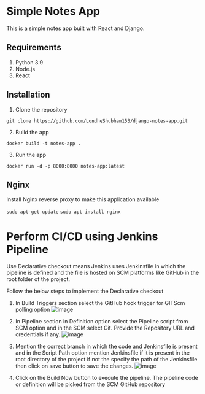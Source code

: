 # Simple Notes App
This is a simple notes app built with React and Django.

## Requirements
1. Python 3.9
2. Node.js
3. React

## Installation
1. Clone the repository
```
git clone https://github.com/LondheShubham153/django-notes-app.git
```

2. Build the app
```
docker build -t notes-app .
```

3. Run the app
```
docker run -d -p 8000:8000 notes-app:latest
```

## Nginx

Install Nginx reverse proxy to make this application available

`sudo apt-get update`
`sudo apt install nginx`


# Perform CI/CD using Jenkins Pipeline
Use Declarative checkout means Jenkins uses Jenkinsfile in which the pipeline is defined and the file is hosted on SCM platforms like GitHub in the root folder of the project.

Follow the below steps to implement the Declarative checkout
1) In Build Triggers section select the GitHub hook trigger for GITScm polling option
![image](https://github.com/jayeshrajputtech/django-react-notes-app/assets/166933906/7400f262-91a9-4dee-9d79-8828f9b531ec)

2) In Pipeline section in Definition option select the Pipeline script from SCM option and in the SCM select Git. Provide the Repository URL and credentials if any.
![image](https://github.com/jayeshrajputtech/django-react-notes-app/assets/166933906/cc0d2f4f-fa9b-487f-a387-e6ff9638bc7c)

3) Mention the correct branch in which the code and Jenkinsfile is present and in the Script Path option mention Jenkinsfile if it is present in the root directory of the project if not the specify the path of the Jenkinsfile then click on save button to save the changes.
![image](https://github.com/jayeshrajputtech/django-react-notes-app/assets/166933906/32deac04-129f-46d4-a09a-960a298e5367)

4) Click on the Build Now button to execute the pipeline. The pipeline code or definition will be picked from the SCM GitHub repository
